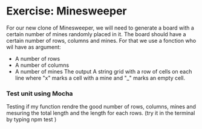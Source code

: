 # Exercise: Minesweeper

For our new clone of Minesweeper, we will need to generate a board with a certain number of mines randomly placed in it. The board should have a certain number of rows, columns and mines.
For that we use a fonction who wil have as argument:
- A number of rows
- A number of columns
- A number of mines
The output A string grid with a row of cells on each line where "x" marks a cell with a mine and "_" marks an empty cell.

### Test unit using Mocha
Testing if my function rendre the good number of rows, columns, mines and mesuring the total length and the length for each rows. (try it in the terminal by typing npm test )
